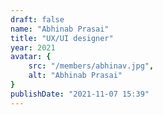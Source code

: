 ```yaml
---
draft: false
name: "Abhinab Prasai"
title: "UX/UI designer"
year: 2021
avatar: {
    src: "/members/abhinav.jpg",
    alt: "Abhinab Prasai"
}
publishDate: "2021-11-07 15:39"
---
```


